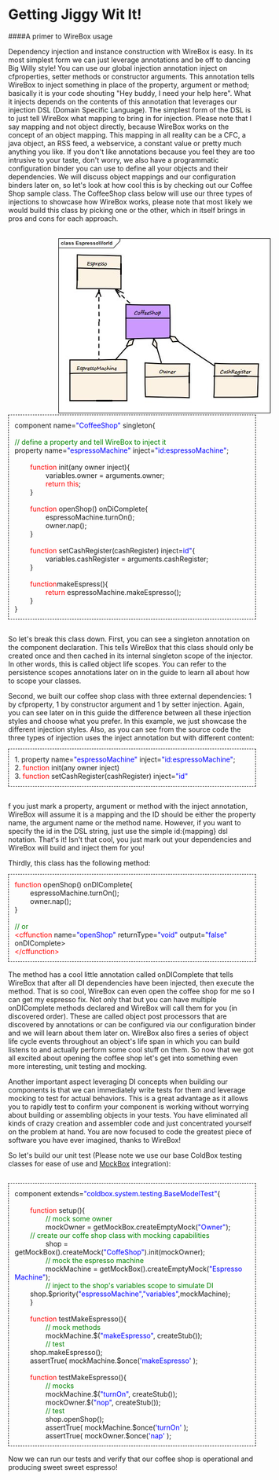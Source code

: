 # Getting Jiggy Wit It!
####A primer to WireBox usage

Dependency injection and instance construction with WireBox is easy. In its most simplest form we can just leverage annotations and be off to dancing Big Willy style! You can use our global injection annotation inject on cfproperties, setter methods or constructor arguments. This annotation tells WireBox to inject something in place of the property, argument or method; basically it is your code shouting "Hey buddy, I need your help here". What it injects depends on the contents of this annotation that leverages our injection DSL (Domain Specific Language). The simplest form of the DSL is to just tell WireBox what mapping to bring in for injection. Please note that I say mapping and not object directly, because WireBox works on the concept of an object mapping. This mapping in all reality can be a CFC, a java object, an RSS feed, a webservice, a constant value or pretty much anything you like. If you don't like annotations because you feel they are too intrusive to your taste, don't worry, we also have a programmatic configuration binder you can use to define all your objects and their dependencies. We will discuss object mappings and our configuration binders later on, so let's look at how cool this is by checking out our Coffee Shop sample class. The CoffeeShop class below will use our three types of injections to showcase how WireBox works, please note that most likely we would build this class by picking one or the other, which in itself brings in pros and cons for each approach.

<br>
<img src="../images/jiggy_ExpressoWorld.jpg" style="margin-left:20%">
<br>
<div style="border: 1px dashed black">
<p style="margin:12px">component name=<span style="color:blue">"CoffeeShop"</span> singleton{<br><br><span style="color:green">// define a property and tell WireBox to inject it</span><br>property name=<span style="color:blue">"espressoMachine"</span> inject=<span style="color:blue">"id:espressoMachine"</span>;<br><br>&nbsp;&nbsp;&nbsp;&nbsp;&nbsp;&nbsp;&nbsp;&nbsp;<span style="color:red">function</span> init(any owner inject){<br>&nbsp;&nbsp;&nbsp;&nbsp;&nbsp;&nbsp;&nbsp;&nbsp;&nbsp;&nbsp;&nbsp;&nbsp;&nbsp;&nbsp;&nbsp;&nbsp;variables.owner = arguments.owner;<br>&nbsp;&nbsp;&nbsp;&nbsp;&nbsp;&nbsp;&nbsp;&nbsp;&nbsp;&nbsp;&nbsp;&nbsp;&nbsp;&nbsp;&nbsp;&nbsp;<span style="color:red">return this</span>;<br>&nbsp;&nbsp;&nbsp;&nbsp;&nbsp;&nbsp;&nbsp;&nbsp;}<br><br>&nbsp;&nbsp;&nbsp;&nbsp;&nbsp;&nbsp;&nbsp;&nbsp;<span style="color:red">function</span> openShop() onDiComplete{<br>&nbsp;&nbsp;&nbsp;&nbsp;&nbsp;&nbsp;&nbsp;&nbsp;&nbsp;&nbsp;&nbsp;&nbsp;&nbsp;&nbsp;&nbsp;&nbsp;espressoMachine.turnOn();<br>&nbsp;&nbsp;&nbsp;&nbsp;&nbsp;&nbsp;&nbsp;&nbsp;&nbsp;&nbsp;&nbsp;&nbsp;&nbsp;&nbsp;&nbsp;&nbsp;owner.nap();<br>&nbsp;&nbsp;&nbsp;&nbsp;&nbsp;&nbsp;&nbsp;&nbsp;}<br><br>&nbsp;&nbsp;&nbsp;&nbsp;&nbsp;&nbsp;&nbsp;&nbsp;<span style="color:red">function</span> setCashRegister(cashRegister) inject=<span style="color:blue">id"</span>{<br>&nbsp;&nbsp;&nbsp;&nbsp;&nbsp;&nbsp;&nbsp;&nbsp;&nbsp;&nbsp;&nbsp;&nbsp;&nbsp;&nbsp;&nbsp;&nbsp;variables.cashRegister = arguments.cashRegister;<br>&nbsp;&nbsp;&nbsp;&nbsp;&nbsp;&nbsp;&nbsp;&nbsp;}<br><br>&nbsp;&nbsp;&nbsp;&nbsp;&nbsp;&nbsp;&nbsp;&nbsp;<span style="color:red">function</span>makeEspress(){<br>&nbsp;&nbsp;&nbsp;&nbsp;&nbsp;&nbsp;&nbsp;&nbsp;&nbsp;&nbsp;&nbsp;&nbsp;&nbsp;&nbsp;&nbsp;&nbsp;<span style="color:red">return </span> espressoMachine.makeEspresso();<br>&nbsp;&nbsp;&nbsp;&nbsp;&nbsp;&nbsp;&nbsp;&nbsp;}<br>}</p>
</div>
<br>

So let's break this class down. First, you can see a singleton annotation on the component declaration. This tells WireBox that this class should only be created once and then cached in its internal singleton scope of the injector. In other words, this is called object life scopes. You can refer to the persistence scopes annotations later on in the guide to learn all about how to scope your classes.

Second, we built our coffee shop class with three external dependencies: 1 by cfproperty, 1 by constructor argument and 1 by setter injection. Again, you can see later on in this guide the difference between all these injection styles and choose what you prefer. In this example, we just showcase the different injection styles. Also, as you can see from the source code the three types of injection uses the inject annotation but with different content:
<br>
<div style="border: 1px dashed black">
<p style="margin:12px">1. property name=<span style="color:blue">"espressoMachine"</span> inject=<span style="color:blue">"id:espressoMachine"</span>;<br>2. <span style="color:red">function</span> init(any owner inject)<br>3. <span style="color:red">function</span> setCashRegister(cashRegister) inject=<span style="color:blue">"id"</span></p>
</div>
<br>

f you just mark a property, argument or method with the inject annotation, WireBox will assume it is a mapping and the ID should be either the property name, the argument name or the method name. However, if you want to specify the id in the DSL string, just use the simple id:{mapping} dsl notation. That's it! Isn't that cool, you just mark out your dependencies and WireBox will build and inject them for you!

Thirdly, this class has the following method:
<br>
<div style="border: 1px dashed black">
<p style="margin:12px"><span style="color:red">function</span> openShop() onDIComplete{<br>&nbsp;&nbsp;&nbsp;&nbsp;&nbsp;&nbsp;&nbsp;&nbsp;espressoMachine.turnOn();<br>&nbsp;&nbsp;&nbsp;&nbsp;&nbsp;&nbsp;&nbsp;&nbsp;owner.nap();<br>}<br><br><span style="color:green">// or</span><br><span style="color:red">&lt;cffunction</span> name=<span style="color:blue">"openShop"</span> returnType=<span style="color:blue">"void"</span> output=<span style="color:blue">"false"</span> onDIComplete&gt;<br><span style="color:red">&lt;/cffunction&gt;</p>
</div>
<br>
The method has a cool little annotation called onDIComplete that tells WireBox that after all DI dependencies have been injected, then execute the method. That is so cool, WireBox can even open the coffee shop for me so I can get my espresso fix. Not only that but you can have multiple onDIComplete methods declared and WireBox will call them for you (in discovered order). These are called object post processors that are discovered by annotations or can be configured via our configuration binder and we will learn about them later on. WireBox also fires a series of object life cycle events throughout an object's life span in which you can build listens to and actually perform some cool stuff on them. So now that we got all excited about opening the coffee shop let's get into something even more interesting, unit testing and mocking.

Another important aspect leveraging DI concepts when building our components is that we can immediately write tests for them and leverage mocking to test for actual behaviors. This is a great advantage as it allows you to rapidly test to confirm your component is working without worrying about building or assembling objects in your tests. You have eliminated all kinds of crazy creation and assembler code and just concentrated yourself on the problem at hand. You are now focused to code the greatest piece of software you have ever imagined, thanks to WireBox!

So let's build our unit test (Please note we use our base ColdBox testing classes for ease of use and [MockBox](http://wiki.coldbox.org/wiki/MockBox.cfm) integration):

<br>
<div style="border: 1px dashed black">
<p style="margin:12px">component extends=<span style="color:blue">"coldbox.system.testing.BaseModelTest"</span>{<br><br>&nbsp;&nbsp;&nbsp;&nbsp;&nbsp;&nbsp;&nbsp;&nbsp;<span style="color:red">function</span> setup(){<br>&nbsp;&nbsp;&nbsp;&nbsp;&nbsp;&nbsp;&nbsp;&nbsp;&nbsp;&nbsp;&nbsp;&nbsp;&nbsp;&nbsp;&nbsp;&nbsp;<span style="color:green">// mock some owner</span><br>&nbsp;&nbsp;&nbsp;&nbsp;&nbsp;&nbsp;&nbsp;&nbsp;&nbsp;&nbsp;&nbsp;&nbsp;&nbsp;&nbsp;&nbsp;&nbsp;mockOwner = getMockBox.createEmptyMock(<span style="color:blue">"Owner"</span>);<br>&nbsp;&nbsp;&nbsp;&nbsp;&nbsp;&nbsp;&nbsp;&nbsp;<span style="color:green">// create our coffe shop class with mocking capabilities</span><br>&nbsp;&nbsp;&nbsp;&nbsp;&nbsp;&nbsp;&nbsp;&nbsp;&nbsp;&nbsp;&nbsp;&nbsp;&nbsp;&nbsp;&nbsp;&nbsp;shop = getMockBox().createMock(<span style="color:blue">"CoffeShop"</span>).init(mockOwner);<br>&nbsp;&nbsp;&nbsp;&nbsp;&nbsp;&nbsp;&nbsp;&nbsp;&nbsp;&nbsp;&nbsp;&nbsp;&nbsp;&nbsp;&nbsp;&nbsp;<span style="color:green">// mock the espresso machine</span> <br>&nbsp;&nbsp;&nbsp;&nbsp;&nbsp;&nbsp;&nbsp;&nbsp;&nbsp;&nbsp;&nbsp;&nbsp;&nbsp;&nbsp;&nbsp;&nbsp;mockMachine = getMockBox().createEmptyMock(<span style="color:blue">"Espresso Machine"</span>);<br>&nbsp;&nbsp;&nbsp;&nbsp;&nbsp;&nbsp;&nbsp;&nbsp;&nbsp;&nbsp;&nbsp;&nbsp;&nbsp;&nbsp;&nbsp;&nbsp;<span style="color:green">// inject to the shop's variables scope to simulate DI</span><br>&nbsp;&nbsp;&nbsp;&nbsp;&nbsp;&nbsp;&nbsp;&nbsp;shop.$priority(<span style="color:blue">"espressoMachine","variables"</span>,mockMachine);<br>&nbsp;&nbsp;&nbsp;&nbsp;&nbsp;&nbsp;&nbsp;&nbsp;}<br><br>&nbsp;&nbsp;&nbsp;&nbsp;&nbsp;&nbsp;&nbsp;&nbsp;<span style="color:red">function</span> testMakeEspresso(){<br>&nbsp;&nbsp;&nbsp;&nbsp;&nbsp;&nbsp;&nbsp;&nbsp;&nbsp;&nbsp;&nbsp;&nbsp;&nbsp;&nbsp;&nbsp;&nbsp;<span style="color:green">// mock methods</span><br>&nbsp;&nbsp;&nbsp;&nbsp;&nbsp;&nbsp;&nbsp;&nbsp;&nbsp;&nbsp;&nbsp;&nbsp;&nbsp;&nbsp;&nbsp;&nbsp;mockMachine.$(<span style="color:blue">"makeEspresso"</span>, createStub());<br>&nbsp;&nbsp;&nbsp;&nbsp;&nbsp;&nbsp;&nbsp;&nbsp;&nbsp;&nbsp;&nbsp;&nbsp;&nbsp;&nbsp;&nbsp;&nbsp;<span style="color:green">// test</span><br>&nbsp;&nbsp;&nbsp;&nbsp;&nbsp;&nbsp;&nbsp;&nbsp;shop.makeEspresso();<br>&nbsp;&nbsp;&nbsp;&nbsp;&nbsp;&nbsp;&nbsp;&nbsp;assertTrue( mockMachine.$once(<span style="color:blue">'makeEspresso'</span> );<br><br>&nbsp;&nbsp;&nbsp;&nbsp;&nbsp;&nbsp;&nbsp;&nbsp;<span style="color:red">function</span> testMakeEspresso(){<br>&nbsp;&nbsp;&nbsp;&nbsp;&nbsp;&nbsp;&nbsp;&nbsp;&nbsp;&nbsp;&nbsp;&nbsp;&nbsp;&nbsp;&nbsp;&nbsp;<span style="color:green">// mocks</span><br>&nbsp;&nbsp;&nbsp;&nbsp;&nbsp;&nbsp;&nbsp;&nbsp;&nbsp;&nbsp;&nbsp;&nbsp;&nbsp;&nbsp;&nbsp;&nbsp;mockMachine.$(<span style="color:blue">"turnOn"</span>, createStub());<br>&nbsp;&nbsp;&nbsp;&nbsp;&nbsp;&nbsp;&nbsp;&nbsp;&nbsp;&nbsp;&nbsp;&nbsp;&nbsp;&nbsp;&nbsp;&nbsp;mockOwner.$(<span style="color:blue">"nop"</span>, createStub());<br>&nbsp;&nbsp;&nbsp;&nbsp;&nbsp;&nbsp;&nbsp;&nbsp;&nbsp;&nbsp;&nbsp;&nbsp;&nbsp;&nbsp;&nbsp;&nbsp;<span style="color:green">// test</span><br>&nbsp;&nbsp;&nbsp;&nbsp;&nbsp;&nbsp;&nbsp;&nbsp;&nbsp;&nbsp;&nbsp;&nbsp;&nbsp;&nbsp;&nbsp;&nbsp;shop.openShop();<br>&nbsp;&nbsp;&nbsp;&nbsp;&nbsp;&nbsp;&nbsp;&nbsp;&nbsp;&nbsp;&nbsp;&nbsp;&nbsp;&nbsp;&nbsp;&nbsp;assertTrue( mockMachine.$once(<span style="color:blue">'turnOn'</span> );<br>&nbsp;&nbsp;&nbsp;&nbsp;&nbsp;&nbsp;&nbsp;&nbsp;&nbsp;&nbsp;&nbsp;&nbsp;&nbsp;&nbsp;&nbsp;&nbsp;assertTrue( mockOwner.$once(<span style="color:blue">'nap'</span> );</p>
</div>
<br>
Now we can run our tests and verify that our coffee shop is operational and producing sweet sweet espresso!

